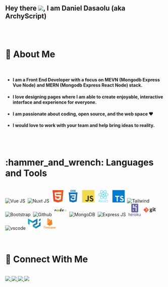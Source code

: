 
<h2>
  Hey there <img src="https://media.giphy.com/media/hvRJCLFzcasrR4ia7z/giphy.gif" width="30px"/>, I am Daniel Dasaolu (aka ArchyScript)
</h2>

<br/>
<br/>

<div>
<h1>  🚀 About Me</h1>
<br/>

<div> 
 
 -   #### I am a Front End Developer with a focus on MEVN (Mongodb Express Vue Node) and MERN (Mongodb Express React Node) stack.  
 -    #### I love designing pages where I am able to create enjoyable, interactive interface and experience for everyone.  
 -    #### I am passionate about coding, open source, and the web space ❤️  
 -   #### I would love to work with your team and help bring ideas to reality.  
<!--  <p> ⚡ Fun fact: I love music  </p> -->
 
<div>
<div>
 
 

<br/>
<br/>


<div>
<h1>:hammer_and_wrench: Languages and Tools</h1>
<br/>

  <div>
  <img src="https://cdn.jsdelivr.net/gh/devicons/devicon/icons/vuejs/vuejs-original.svg"  title="Vue JS" alt="Vue JS"  width="40" height="40"/>&nbsp;
  <img src="https://cdn.jsdelivr.net/gh/devicons/devicon/icons/nuxtjs/nuxtjs-original.svg"  title="Nuxt JS" alt="Nuxt JS"   width="40" height="40"/>&nbsp;
  <img src="https://github.com/devicons/devicon/blob/master/icons/html5/html5-original.svg" title="HTML5" alt="HTML" width="40" height="40"/>&nbsp;
  <img src="https://github.com/devicons/devicon/blob/master/icons/css3/css3-plain-wordmark.svg"  title="CSS3" alt="CSS" width="40" height="40"/>&nbsp;
  <img src="https://github.com/devicons/devicon/blob/master/icons/javascript/javascript-original.svg" title="JavaScript" alt="JavaScript" width="40" 
  <img src="https://cdn.jsdelivr.net/gh/devicons/devicon/icons/vuetify/vuetify-original.svg"  title="Vuetify" alt="Vuetify"   width="40" height="40"/>&nbsp;
  <img src="https://github.com/devicons/devicon/blob/master/icons/react/react-original-wordmark.svg" title="React" alt="React" width="40" height="40"/>&nbsp;
  <img src="https://github.com/devicons/devicon/blob/master/icons/typescript/typescript-plain.svg" title="Typescript" alt="Typescript" width="40" height="40"/>&nbsp;
  <img src="https://cdn.jsdelivr.net/gh/devicons/devicon/icons/tailwindcss/tailwindcss-plain.svg" title="Tailwind CSS" alt="Tailwind" width="40" height="40"/>&nbsp;  
    <img src="https://cdn.jsdelivr.net/gh/devicons/devicon/icons/bootstrap/bootstrap-original.svg" title="Bootstrap" alt="Bootstrap" width="40" height="40"/>&nbsp;
    <img src="https://cdn.jsdelivr.net/gh/devicons/devicon/icons/github/github-original.svg"  title="Github" alt="Github" width="40" height="40"/>&nbsp;
  <img src="https://github.com/devicons/devicon/blob/master/icons/nodejs/nodejs-original-wordmark.svg" title="Node JS" alt="Node JS" width="40" height="40"/>&nbsp;
  <img src="https://cdn.jsdelivr.net/gh/devicons/devicon/icons/mongodb/mongodb-original.svg"  title="MongoDB" alt="MongoDB" width="40" height="40"/>&nbsp;
  <img src="https://cdn.jsdelivr.net/gh/devicons/devicon/icons/express/express-original.svg"  title="Express JS" alt="Express JS" width="40" height="40"/>&nbsp;
  <img src="https://github.com/devicons/devicon/blob/master/icons/heroku/heroku-plain-wordmark.svg" title="heroku" alt="heroku" width="40" height="40"/>&nbsp;
  <img src="https://github.com/devicons/devicon/blob/master/icons/git/git-original-wordmark.svg" title="Git" alt="Git" width="40" height="40"/>&nbsp;
  <img src="https://cdn.jsdelivr.net/gh/devicons/devicon/icons/vscode/vscode-original.svg"  title="vscode" alt="vscode"   width="40" height="40"/>&nbsp;
  <img src="https://github.com/devicons/devicon/blob/master/icons/materialui/materialui-original.svg" title="Material UI" alt="Material UI" width="40" height="40"/>&nbsp;
  <img src="https://github.com/devicons/devicon/blob/master/icons/firebase/firebase-plain-wordmark.svg" title="Firebase" alt="Firebase" width="40" height="40"/>&nbsp;
 </div>
</div>
 

 
<br/>
<br/>


 
  
<div>
<h1> 🔗 Connect With Me </h1>
<br/>
 
  <div>
    
  <a href="https://archyscript.netlify.app/" target="_blank">
    <img src="https://img.shields.io/static/v1?label=|&message=PORTFOLIO&color=23555f&style=plastic&logo=react&logo-color=white" height="30px"/>
  </a>
    
  <a href="https://www.linkedin.com/in/archyscript/" target="_blank">
    <img src="https://img.shields.io/static/v1?label=|&message=LINKED-IN&color=0A66C2&style=plastic&logo=linkedin&logo-color=white" height="30px"/>
  </a>
    
  <a href="https://twitter.com/ArchyScript" target="_blank">
    <img src="https://img.shields.io/static/v1?label=|&message=TWITTER&color=1DA1F2&style=plastic&logo=twitter&logo-color=white" height="30px"/>
  </a>
     
  <a href="https://www.canva.com/design/DAEuiM5OxmY/5b3k30CAPHBD5JBnDB4HRw/view?utm_content=DAEuiM5OxmY&utm_campaign=designshare&utm_medium=link2&utm_source=sharebutton" target="_blank">
      <img src="https://img.shields.io/static/v1?label=|&message=RESUME&color=23555f&style=plastic&logo=react&logo-color=white" height="30px"/>
  </a>
    
  </div>
 
<!-- <span height="30px"> [![portfolio](https://img.shields.io/badge/my_portfolio-000?style=for-the-badge&logo=ko-fi&logoColor=white)](https://archyscript.netlify.app/) </span> 
<span> [![linkedin](https://img.shields.io/badge/linkedin-0A66C2?style=for-the-badge&logo=linkedin&logoColor=white)](https://www.linkedin.com/in/archyscript/)  </span> 
<span> [![twitter](https://img.shields.io/badge/twitter-1DA1F2?style=for-the-badge&logo=twitter&logoColor=white)](https://twitter.com/ArchyScript)  </span> 
 -->
 </div>
 
 
 
 
 
 

<!--
 <!-- <div id="header" align="center">
 <img src="https://media.giphy.com/media/M9gbBd9nbDrOTu1Mqx/giphy.gif" width="100px"/>
</div> -->

<!-- <div id="badges">
  <a href="https://www.linkedin.com/in/archyscript/">
    <img src="https://img.shields.io/badge/LinkedIn-blue?style=for-the-badge&logo=linkedin&logoColor=white" alt="LinkedIn Badge"/>
  </a>
 
  <a href="https://twitter.com/ArchyScript">
    <img src="https://img.shields.io/badge/Twitter-blue?style=for-the-badge&logo=twitter&logoColor=white" alt="Twitter Badge"/>
  </a>
  
<p align="left"> <a href="https://twitter.com/ArchyScript" target="blank"><img src="https://img.shields.io/twitter/follow/adelabukamal?logo=twitter&style=for-the-badge" alt="Dasaolu Daniel"" /></a> </p>
  
</div>  
  
<!-- <img src="https://komarev.com/ghpvc/?username=Adelabuadeleke&style=flat-square&color=blue" alt=""/> 


<div>
<h1 >Technologies</h1>
<br/>
<div>
 
 <p> HTMl** <img src="https://img.shields.io/static/v1?label=|&message=HTML5&color=23555f&style=plastic&logo=html5" height="30px"/> </p>
   
    <img src="https://img.shields.io/static/v1?label=|&message=CSS3&color=285f65&style=plastic&logo=css3"/>
    <img src="https://img.shields.io/static/v1?label=|&message=SASS&color=2b625f&style=plastic&logo=sass"/>
    <img src="https://img.shields.io/static/v1?label=|&message=BOOTSTRAP&color=316c5e&style=plastic&logo=bootstrap"/>
    <img src="https://img.shields.io/static/v1?label=|&message=JAVASCRIPT&color=3c7f5d&style=plastic&logo=javascript"/>
    <img src="https://img.shields.io/static/v1?label=|&message=REACT.JS&color=4a935c&style=plastic&logo=react"/>
    <img src="https://img.shields.io/static/v1?label=|&message=TYPESCRIPT&color=4a935c&style=plastic&logo=typescript"/>
    <img src="https://img.shields.io/static/v1?label=|&message=MONGO-DB&color=cdd148&style=plastic&logo=mongodb"/>
    <img src="https://img.shields.io/static/v1?label=|&message=EXPRESS&color=bbb111&style=plastic&logo=express"/>
    <img src="https://img.shields.io/static/v1?label=|&message=WEBPACK&color=bbb111&style=plastic&logo=webpack"/>
    <img src="https://img.shields.io/static/v1?label=|&message=LINUX&color=bbb111&style=plastic&logo=linux"/>
    <img src="https://img.shields.io/static/v1?label=|&message=GIT&color=cbb148&style=plastic&logo=git"/>
    <img src="https://img.shields.io/static/v1?label=|&message=FIREBASE&color=cbb148&style=plastic&logo=firebase"/>
</div>
</div> -->

<!-- 
<br/>
<br/> -->

 
